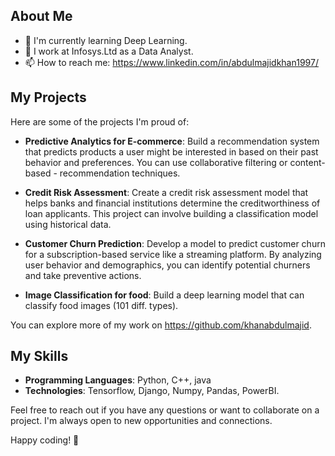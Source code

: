 ## About Me

- 🌱 I'm currently learning Deep Learning.
- 💼 I work at Infosys.Ltd as a Data Analyst.
- 📫 How to reach me: https://www.linkedin.com/in/abdulmajidkhan1997/

## My Projects

Here are some of the projects I'm proud of:

- **Predictive Analytics for E-commerce**: Build a recommendation system that predicts products a user might be interested in based on their past behavior and preferences. You can use collaborative filtering or content-based - recommendation techniques.

- **Credit Risk Assessment**: Create a credit risk assessment model that helps banks and financial institutions determine the creditworthiness of loan applicants. This project can involve building a classification model using historical data.

- **Customer Churn Prediction**: Develop a model to predict customer churn for a subscription-based service like a streaming platform. By analyzing user behavior and demographics, you can identify potential churners and take preventive actions.

- **Image Classification for food**: Build a deep learning model that can classify food images (101 diff. types).

You can explore more of my work on https://github.com/khanabdulmajid.

## My Skills

- **Programming Languages**: Python, C++, java
- **Technologies**: Tensorflow, Django, Numpy, Pandas, PowerBI.

Feel free to reach out if you have any questions or want to collaborate on a project. I'm always open to new opportunities and connections.

Happy coding! 🚀
